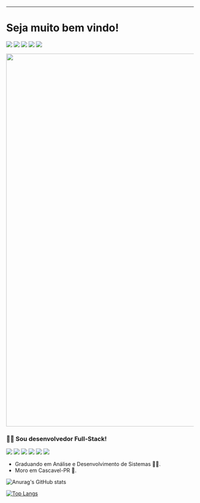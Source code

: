 ----------------------------------------------------------------------------
<!--Título principal-->
# Seja muito bem vindo!
[<img src="https://img.shields.io/badge/WhatsApp-25D366?style=for-the-badge&logo=whatsapp&logoColor=white"/>](https://api.whatsapp.com/send?phone=5545998198258) [<img src="https://img.shields.io/badge/linkedin-%230077B5.svg?&style=for-the-badge&logo=linkedin&logoColor=white" />](https://www.linkedin.com/in/bruno-ferraz-santana-528b29194/) [<img src = "https://img.shields.io/badge/facebook-%231877F2.svg?&style=for-the-badge&logo=facebook&logoColor=white">](https://www.facebook.com/bruno.ferrazsantana/) [<img src = "https://img.shields.io/badge/instagram-%23E4405F.svg?&style=for-the-badge&logo=instagram&logoColor=white">](https://www.instagram.com/bferrazss/) [<img src="https://img.shields.io/badge/twitter-%231DA1F2.svg?&style=for-the-badge&logo=twitter&logoColor=white" />](https://twitter.com/BrunoFerrazStn) 

<!--Gif do super-mário-->
<img src = https://raw.githubusercontent.com/TheDudeThatCode/TheDudeThatCode/master/Assets/Mario_Gameplay.gif width = "1000">

<!--Sub-Título-->
### :man_technologist: Sou desenvolvedor Full-Stack!

<!--Cards das minhas linguagens-->
<img src="https://img.shields.io/badge/HTML5-E34F26?style=for-the-badge&logo=html5&logoColor=white"/> <img src="https://img.shields.io/badge/CSS3-1572B6?style=for-the-badge&logo=css3&logoColor=white" /> <img src="https://img.shields.io/badge/JavaScript-F7DF1E?style=for-the-badge&logo=javascript&logoColor=black"/> <img src="https://img.shields.io/badge/Node.js-43853D?style=for-the-badge&logo=node-dot-js&logoColor=white" /> <img src="https://img.shields.io/badge/React-20232A?style=for-the-badge&logo=react&logoColor=61DAFB" /> <img src="https://img.shields.io/badge/MySQL-00000F?style=for-the-badge&logo=mysql&logoColor=white" />

<!--Biografia curta-->
- Graduando em Análise e Desenvolvimento de Sistemas :man_student:.
- Moro em Cascavel-PR :snake:.
 
<!--Gráfico do GitHub-->
![Anurag's GitHub stats](https://github-readme-stats.vercel.app/api?username=brunoferrazsantana&show_icons=true&theme=tokyonight)

<!--Demonstra as linguagem utilizadas nos projetos no GitHub-->
[![Top Langs](https://github-readme-stats.vercel.app/api/top-langs/?username=brunoferrazsantana)](https://github.com/brunoferrazsantana/github-readme-stats)
